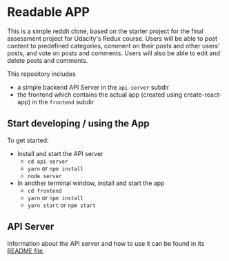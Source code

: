 # Readable APP

This is a simple reddit clone, based on the starter project for the final assessment project for Udacity's Redux course. 
Users will be able to post content to predefined categories, comment on their posts and other users' posts, and vote on posts and comments. 
Users will also be able to edit and delete posts and comments.

This repository includes 
* a simple backend API Server in the `api-server` subdir
* the frontend which contains the actual app (created using create-react-app) in the `frontend` subdir

## Start developing / using the App

To get started:

* Install and start the API server
    - `cd api-server`
    - `yarn` or `npm install`
    - `node server`
* In another terminal window, install and start the app
    - `cd frontend`
    - `yarn` or `npm install`
    - `yarn start` or `npm start`

## API Server

Information about the API server and how to use it can be found in its [README file](api-server/README.md).
